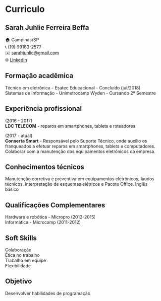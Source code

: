 # Curriculo

## Sarah Juhlie Ferreira Beffa


🏠 Campinas/SP <br>
📞 (19) 99163-2577 <br>
✉️ sarahjuhlie@gmail.com <br>
🌐 [Linkedin](https://www.linkedin.com/in/sarah-beffa-930958203/)


## Formação acadêmica

Técnico em eletrônica - Esatec Educacional - Concluído (jul/2018) <br>
Sistemas de Informação - Unimetrocamp Wyden - Cursando 2º Semestre <br>


## Experiência profissional

(2016 - 2017) <br>
**LDC TELECOM** - reparos em smartphones, tablets e roteadores 


(2017 - atual) <br>
**Conserta Smart** - Responsável pelo Suporte Técnico, onde auxilio os franqueados a efetuar reparos em smartphones, tablets e computadores.
Colaborar com a manutenção dos equipamentos eletrônicos da empresa. 

## Conhecimentos técnicos
Manutenção corretiva e preventiva em equipamentos eletrônicos, laudos técnicos, interpretação de esquemas elétricos e Pacote Office.
Inglês básico

## Qualificações Complementares
Hardware e robótica - Micropro (2013-2015) <br>
Informática - Microcamp (2011-2012) <br>

## Soft Skills
Colaboração <br>
Ética no trabalho <br>
Trabalho em equipe <br>
Flexibilidade <br>

## Objetivo

Desenvolver habilidades de programação



